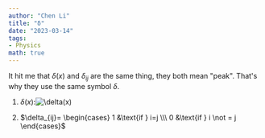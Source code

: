 ```yaml
---
author: "Chen Li"
title: "δ"
date: "2023-03-14"
tags: 
- Physics
math: true
---
```


It hit me that $\delta(x)$ and $\delta_{ij}$ are the same thing, they both mean "peak". That's why they use the same symbol $\delta$.

1. $\delta(x)$:![\delta(x)](https://tikz.net/files/delta_function-001.png)

2. $\delta_{ij}= \begin{cases} 1 &\text{if } i=j \\\ 0 &\text{if } i \not = j \end{cases}$
